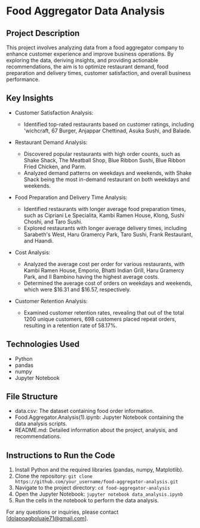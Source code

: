 # Food Aggregator Data Analysis

## Project Description
This project involves analyzing data from a food aggregator company to enhance customer experience and improve business operations. By exploring the data, deriving insights, and providing actionable recommendations, the aim is to optimize restaurant demand, food preparation and delivery times, customer satisfaction, and overall business performance.

## Key Insights
- Customer Satisfaction Analysis:
  - Identified top-rated restaurants based on customer ratings, including 'wichcraft, 67 Burger, Anjappar Chettinad, Asuka Sushi, and Balade.

- Restaurant Demand Analysis:
  - Discovered popular restaurants with high order counts, such as Shake Shack, The Meatball Shop, Blue Ribbon Sushi, Blue Ribbon Fried Chicken, and Parm.
  - Analyzed demand patterns on weekdays and weekends, with Shake Shack being the most in-demand restaurant on both weekdays and weekends.

- Food Preparation and Delivery Time Analysis:
  - Identified restaurants with longer average food preparation times, such as Cipriani Le Specialita, Kambi Ramen House, Klong, Sushi Choshi, and Taro Sushi.
  - Explored restaurants with longer average delivery times, including Sarabeth's West, Haru Gramercy Park, Taro Sushi, Frank Restaurant, and Haandi.

- Cost Analysis:
  - Analyzed the average cost per order for various restaurants, with Kambi Ramen House, Emporio, Bhatti Indian Grill, Haru Gramercy Park, and Il Bambino having the highest average costs.
  - Determined the average cost of orders on weekdays and weekends, which were $16.31 and $16.57, respectively.

- Customer Retention Analysis:
  - Examined customer retention rates, revealing that out of the total 1200 unique customers, 698 customers placed repeat orders, resulting in a retention rate of 58.17%.

## Technologies Used
- Python
- pandas
- numpy
- Jupyter Notebook

## File Structure
- data.csv: The dataset containing food order information.
- Food.Aggregator.Analysis(1).ipynb: Jupyter Notebook containing the data analysis scripts.
- README.md: Detailed information about the project, analysis, and recommendations.

## Instructions to Run the Code
1. Install Python and the required libraries (pandas, numpy, Matplotlib).
2. Clone the repository: `git clone https://github.com/your_username/food-aggregator-analysis.git`
3. Navigate to the project directory: `cd food-aggregator-analysis`
4. Open the Jupyter Notebook: `jupyter notebook data_analysis.ipynb`
5. Run the cells in the notebook to perform the data analysis.


For any questions or inquiries, please contact [dolapoagboluaje71@gmail.com].

